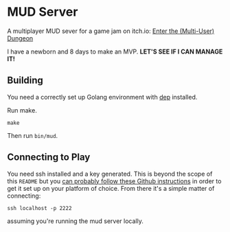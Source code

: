 # MUD Server
A multiplayer MUD sever for a game jam on itch.io: [Enter the (Multi-User) Dungeon](https://itch.io/jam/enterthemud)

I have a newborn and 8 days to make an MVP. **LET'S SEE IF I CAN MANAGE IT!**

## Building

You need a correctly set up Golang environment with [dep](https://github.com/golang/dep) installed.

Run make.

    make

Then run `bin/mud`.

## Connecting to Play

You need ssh installed and a key generated. This is beyond the scope of this `README` but you
[can probably follow these Github instructions](https://help.github.com/articles/generating-a-new-ssh-key-and-adding-it-to-the-ssh-agent/)
in order to get it set up on your platform of choice. From there it's a simple matter of connecting:

    ssh localhost -p 2222

assuming you're running the mud server locally.
